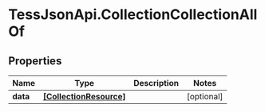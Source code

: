 # TessJsonApi.CollectionCollectionAllOf

## Properties

Name | Type | Description | Notes
------------ | ------------- | ------------- | -------------
**data** | [**[CollectionResource]**](CollectionResource.md) |  | [optional] 


